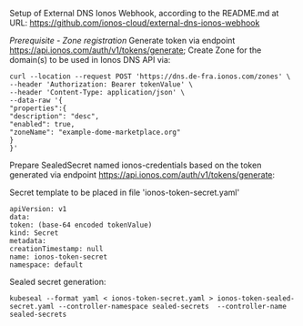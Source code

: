 Setup of External DNS Ionos Webhook, according to the README.md at URL:
https://github.com/ionos-cloud/external-dns-ionos-webhook

*Prerequisite - Zone registration*
Generate token via endpoint https://api.ionos.com/auth/v1/tokens/generate;
Create Zone for the domain(s) to be used in Ionos DNS API via:

    
    curl --location --request POST 'https://dns.de-fra.ionos.com/zones' \
    --header 'Authorization: Bearer tokenValue' \
    --header 'Content-Type: application/json' \
    --data-raw '{
    "properties":{
    "description": "desc",
    "enabled": true,
    "zoneName": "example-dome-marketplace.org"
    }
    }'



Prepare SealedSecret named ionos-credentials based on the token generated via endpoint https://api.ionos.com/auth/v1/tokens/generate:
    
Secret template to be placed in file 'ionos-token-secret.yaml'

    apiVersion: v1
    data:
    token: (base-64 encoded tokenValue)
    kind: Secret
    metadata:
    creationTimestamp: null
    name: ionos-token-secret
    namespace: default

Sealed secret generation:
    

    kubeseal --format yaml < ionos-token-secret.yaml > ionos-token-sealed-secret.yaml --controller-namespace sealed-secrets  --controller-name sealed-secrets
    
    


    
